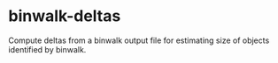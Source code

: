 # binwalk-deltas
Compute deltas from a binwalk output file for estimating size of objects
identified by binwalk.
